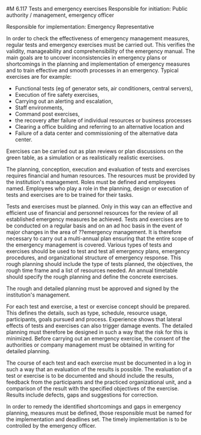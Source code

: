 #M 6.117 Tests and emergency exercises
Responsible for initiation: Public authority / management, emergency officer

Responsible for implementation: Emergency Representative

In order to check the effectiveness of emergency management measures, regular tests and emergency exercises must be carried out. This verifies the validity, manageability and comprehensibility of the emergency manual. The main goals are to uncover inconsistencies in emergency plans or shortcomings in the planning and implementation of emergency measures and to train effective and smooth processes in an emergency. Typical exercises are for example:

* Functional tests (eg of generator sets, air conditioners, central servers),
* Execution of fire safety exercises,
* Carrying out an alerting and escalation,
* Staff environments,
* Command post exercises,
* the recovery after failure of individual resources or business processes
* Clearing a office building and referring to an alternative location and
* Failure of a data center and commissioning of the alternative data center.


Exercises can be carried out as plan reviews or plan discussions on the green table, as a simulation or as realistically realistic exercises.

The planning, conception, execution and evaluation of tests and exercises requires financial and human resources. The resources must be provided by the institution's management. Roles must be defined and employees named. Employees who play a role in the planning, design or execution of tests and exercises are to be trained for their tasks.

Tests and exercises must be planned. Only in this way can an effective and efficient use of financial and personnel resources for the review of all established emergency measures be achieved. Tests and exercises are to be conducted on a regular basis and on an ad hoc basis in the event of major changes in the area of ??emergency management. It is therefore necessary to carry out a multi-annual plan ensuring that the entire scope of the emergency management is covered. Various types of tests and exercises should be used to test and test all emergency plans, emergency procedures, and organizational structure of emergency response. This rough planning should include the type of tests planned, the objectives, the rough time frame and a list of resources needed. An annual timetable should specify the rough planning and define the concrete exercises.

The rough and detailed planning must be approved and signed by the institution's management.

For each test and exercise, a test or exercise concept should be prepared. This defines the details, such as type, schedule, resource usage, participants, goals pursued and process. Experience shows that lateral effects of tests and exercises can also trigger damage events. The detailed planning must therefore be designed in such a way that the risk for this is minimized. Before carrying out an emergency exercise, the consent of the authorities or company management must be obtained in writing for detailed planning.

The course of each test and each exercise must be documented in a log in such a way that an evaluation of the results is possible. The evaluation of a test or exercise is to be documented and should include the results, feedback from the participants and the practiced organizational unit, and a comparison of the result with the specified objectives of the exercise. Results include defects, gaps and suggestions for correction.

In order to remedy the identified shortcomings and gaps in emergency planning, measures must be defined, those responsible must be named for the implementation and deadlines set. The timely implementation is to be controlled by the emergency officer.



